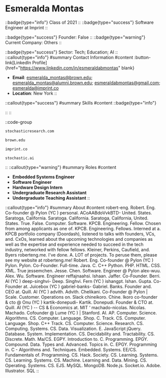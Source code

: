 # Esmeralda Montas
::badge{type="info"}
Class of 2021
::
::badge{type="success"}
Software Engineer at Imprint
::

::badge{type="success"}
Founder: False
::
::badge{type="warning"}
Current Company: Others
::

::badge{type="success"}
Sector: Tech; Education; AI
::
::callout{type="info"}
#summary
Contact Information
#content
:button-link[LinkedIn Profile]{href="https://www.linkedin.com/in/esmeraldabmontas" blank}
- **Email**: esmeralda_montas@brown.edu; esmeralda_montas@alumni.brown.edu; esmeraldabmontas@gmail.com; esmeralda@imprint.co
- **Location**: New York
::

::callout{type="success"}
#summary
Skills
#content
::badge{type="info"}

::
::

::code-group
```bash [Stochastic Research]
stochasticresearch.com
```
```bash [Brown University]
brown.edu
```
```bash [Imprint]
imprint.co
```
```bash [Stochastic]
stochastic.ai
```
::
::callout{type="warning"}
#summary
Roles
#content
- **Embedded Systems Engineer**
- **Software Engineer**
- **Hardware Design Intern**
- **Undergraduate Research Assistant**
- **Undergraduate Teaching Assistant**
::

::callout{type="info"}
#summary
About
#content
robert-eng. Robert. Eng. Co-founder @ Pylon (YC ) personal. ACoAABdoVvkBTD- United. States. Saratoga, California. Saratoga. California. Saratoga, California, United. States. True. False. Computer. Software. KPCB. Engineering. Fellow. Chosen from among applicants as one of. KPCB. Engineering. Fellows. Interned at a. KPCB portfolio company (Doordash), listened to talks with founders, VCs, and. CxOs, learned about the upcoming technologies and companies as well as the expertise and experience needed to succeed in the tech industry, networked with fellow fellows. Kleiner, Perkins, Caufield, and. Byers roberteng.me. I've done. A. LOT of projects. To peruse them, please see my website at roberteng.me! Robert. Eng. Co-founder @ Pylon (YC ) Pylon. Pylon. Co-Founder. Full-time. Java. C. C++ Python. PHP. HTML. CSS. XML. True jessemchen. Jesse. Chen. Software. Engineer @ Pylon alex-wuu. Alex. Wu. Software. Engineer reffajnaahsi. Ishaan. Jaffer. Co-Founder. Berri. AI (YC ) deep-singhvi- Deep. Singhvi. Fern (YC ) ishangpt. Ishan. Gupta. Co-Founder at. Juicebox (YC ) gabriel-banks- Gabriel. Banks. Founder and. CEO at. Quill. AI (YC ) advith. Advith. Chelikani. Co-Founder @ Pylon | Scale. Customer. Operations on. Slack chineikoro. Chine. Ikoro co-founder & cto @ Onu (YC ) kartik-donepudi- Kartik. Donepudi. Founder & CTO at. Quill. AI (YC ) -- CS & Economics at. MIT ‘ machado-nicolas. Nicolas. Machado. Cofounder @ Lume (YC ) | Stanford. AI. AP. Computer. Science. Algorithms. CS. Computer. Language. Shop. C. Track. CS. Computer. Language. Shop. C++ Track. CS. Computer. Science. Research. CS. Computing. Systems. CS. Data. Visualization. E. JavaScript jQuery. Database. System. Implementation. CS. Decidability and. Tractability. CS. Discrete. Math. Ma/CS. EGPY. Introduction to. C. Programming. EPGY. Compound. Data. Types and. Advanced. Topics in. C. EPGY. Programming in. C - Algorithms and. Techniques. Embedded. Systems. EE/CS. Fundamentals of. Programming. CS. Hack. Society. CS. Learning. Systems. CS. Learning. Systems. CS. Machine. Learning and. Data. Mining. CS. Operating. Systems. CS. EJS. MySQL. MongoDB. Node.js. Socket.io. Adobe. Illustrator. SQL
::
